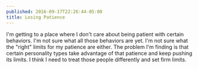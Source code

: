```yaml
---
published: 2016-09-17T22:26:44-05:00
title: Losing Patience
---
```

I'm getting to a place where I don't care about being patient with certain behaviors. I'm not sure what all those behaviors are yet. I'm not sure what the "right" limits for my patience are either. The problem I'm finding is that certain personality types take advantage of that patience and keep pushing its limits. I think I need to treat those people differently and set firm limits.